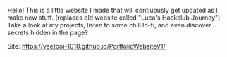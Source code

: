 Hello! This is a little website I made that will contiuously get updated as I make new stuff. (replaces old website called "Luca's Hackclub Journey")
Take a look at my projects, listen to some chill lo-fi, and even discover... secrets hidden in the page?

Site: https://yeetboi-1010.github.io/PortfolioWebsiteV1/